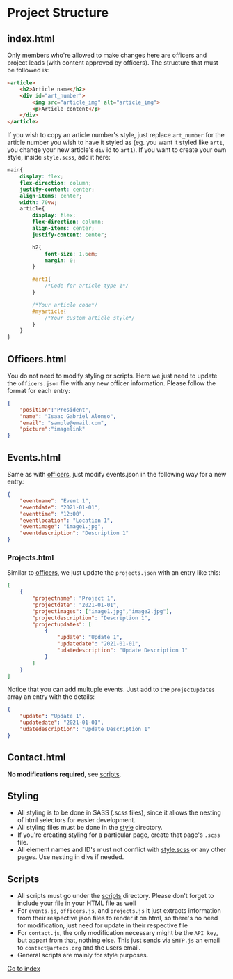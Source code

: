 # Project Structure
## index.html
Only members who're allowed to make changes here are officers and project leads (with content approved by officers). The structure that must be followed is:
```html
<article>
    <h2>Article name</h2>
    <div id="art_number">
        <img src="article_img" alt="article_img">
        <p>Article content</p>
    </div>
</article>
```
If you wish to copy an article number's style, just replace `art_number` for the article number you wish to have it styled as (eg. you want it styled like `art1`, you change your new article's `div` id to `art1`). If you want to create  your own style, inside `style.scss`, add it here:
```scss
main{
    display: flex;
    flex-direction: column;
    justify-content: center;
    align-items: center;
    width: 70vw;
    article{
        display: flex;
        flex-direction: column;
        align-items: center;
        justify-content: center;

        h2{
            font-size: 1.6em;
            margin: 0;
        }

        #art1{
            /*Code for article type 1*/
        }

        /*Your article code*/
        #myarticle{
            /*Your custom article style*/
        }
    }
}
```
## Officers.html
You do not need to modify styling or scripts. Here we just need to update the `officers.json` file with any new officer information. Please follow the format for each entry:
```json
{
    "position":"President",
    "name": "Isaac Gabriel Alonso",
    "email": "sample@email.com",
    "picture":"imagelink"
}
```

## Events.html
Same as with [officers](#officershtml), just modify events.json in the following way for a new entry:
```json
{
    "eventname": "Event 1",
    "eventdate": "2021-01-01",
    "eventtime": "12:00",
    "eventlocation": "Location 1",
    "eventimage": "image1.jpg",
    "eventdescription": "Description 1"
}
```

### Projects.html
Similar to [officers](#officershtml), we just update the `projects.json` with an entry like this:
```json
[
    {
        "projectname": "Project 1",
        "projectdate": "2021-01-01",
        "projectimages": ["image1.jpg","image2.jpg"],
        "projectdescription": "Description 1",
        "projectupdates": [
            {
                "update": "Update 1",
                "updatedate": "2021-01-01",
                "udatedescription": "Update Description 1"
            }
        ]
    }
]
```
Notice that you can add multuple events. Just add to the `projectupdates` array an entry with the details:
```json
{
    "update": "Update 1",
    "updatedate": "2021-01-01",
    "udatedescription": "Update Description 1"
}
```
## Contact.html
**No modifications required**, see [scripts](#scripts).

## Styling
- All styling is to be done in SASS (.scss files), since it allows the nesting of html selectors for easier development.
- All styling files must be done in the [style](../style/) directory.
- If you're creating styling for a particular page, create  that page's `.scss` file.
- All element names and ID's must not conflict with [style.scss](../style/style.scss) or any other pages. Use nesting in divs if needed.

## Scripts
- All scripts must go under the [scripts](../scripts/) directory. Please don't forget to include your file in your HTML file as well
- For `events.js`, `officers.js`, and `projects.js` it just extracts information from their respective json files to render it on html, so there's no need for modification, just need for update in their respective file
- For `contact.js`, the only modification necessary might be the `API key`, but appart from that, nothing else. This just sends via `SMTP.js` an email to `contact@artecs.org` and the users email.
- General scripts are mainly for style purposes.

[Go to index](../README.md)

